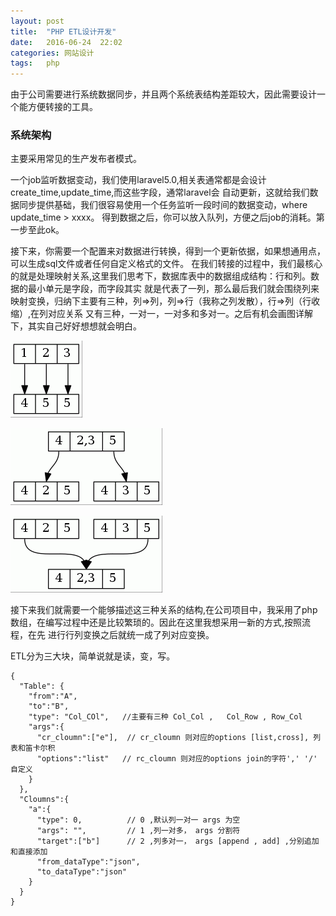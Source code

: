 ```yaml
---
layout: post
title:  "PHP ETL设计开发"
date:   2016-06-24  22:02
categories: 网站设计
tags:   php
---
```


  由于公司需要进行系统数据同步，并且两个系统表结构差距较大，因此需要设计一个能方便转接的工具。


###   系统架构
  
  主要采用常见的生产发布者模式。

  一个job监听数据变动，我们使用laravel5.0,相关表通常都是会设计create_time,update_time,而这些字段，通常laravel会
  自动更新，这就给我们数据同步提供基础，我们很容易使用一个任务监听一段时间的数据变动，where update_time > xxxx。
  得到数据之后，你可以放入队列，方便之后job的消耗。第一步至此ok。


  接下来，你需要一个配置来对数据进行转换，得到一个更新依据，如果想通用点，可以生成sql文件或者任何自定义格式的文件。
  在我们转接的过程中，我们最核心的就是处理映射关系,这里我们思考下，数据库表中的数据组成结构：行和列。数据的最小单元是字段，而字段其实
  就是代表了一列，那么最后我们就会围绕列来映射变换，归纳下主要有三种，列=>列，列=>行（我称之列发散），行=>列（行收缩）,在列对应关系
  又有三种，一对一，一对多和多对一。之后有机会画图详解下，其实自己好好想想就会明白。
  

  ![列=>列](/images/php_etl/1.gif "列=>列")

   
  ![列=>行](/images/php_etl/2.gif "列=>行")

  ![行=>列](/images/php_etl/3.gif "行=>列")


  接下来我们就需要一个能够描述这三种关系的结构,在公司项目中，我采用了php数组，在编写过程中还是比较繁琐的。因此在这里我想采用一新的方式,按照流程，在先
  进行行列变换之后就统一成了列对应变换。


  ETL分为三大块，简单说就是读，变，写。



    {
      "Table": {
        "from":"A",
        "to":"B",
        "type": "Col_COl",   //主要有三种 Col_Col ,   Col_Row , Row_Col
        "args":{
          "cr_cloumn":["e"],  // cr_cloumn 则对应的options [list,cross], 列表和笛卡尔积 
          "options":"list"   // rc_cloumn 则对应的options join的字符',' '/' 自定义
        }
      },
      "Cloumns":{
        "a":{
          "type": 0,          // 0 ,默认列一对一 args 为空
          "args": "",         // 1 ,列一对多， args 分割符
          "target":["b"]      // 2 ,列多对一， args [append , add] ,分别追加和直接添加
          "from_dataType":"json",
          "to_dataType":"json"
        }
      }
    }
    


